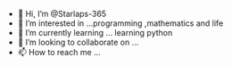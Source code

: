 - 👋 Hi, I’m @Starlaps-365
- 👀 I’m interested in ...programming ,mathematics and life 
- 🌱 I’m currently learning ... learning python
- 💞️ I’m looking to collaborate on ...
- 📫 How to reach me ...

<!---
Starlaps-365/Starlaps-365 is a ✨ special ✨ repository because its `README.md` (this file) appears on your GitHub profile.
You can click the Preview link to take a look at your changes.
--->

